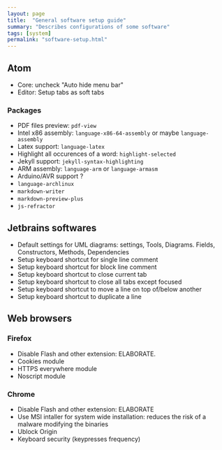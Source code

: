 ```yaml
---
layout: page
title:  "General software setup guide"
summary: "Describes configurations of some software"
tags: [system]
permalink: "software-setup.html"
---
```


## Atom
* Core: uncheck "Auto hide menu bar"
* Editor: Setup tabs as soft tabs

### Packages
* PDF files preview: `pdf-view`
* Intel x86 assembly: `language-x86-64-assembly` or maybe `language-assembly`
* Latex support: `language-latex`
* Highlight all occurences of a word: `highlight-selected`
* Jekyll support: `jekyll-syntax-highlighting`
* ARM assembly: `language-arm` or `language-armasm`
* Arduino/AVR support ?
* `language-archlinux`
* `markdown-writer`
* `markdown-preview-plus`
* `js-refractor`


## Jetbrains softwares  
* Default settings for UML diagrams: settings, Tools, Diagrams. Fields, Constructors, Methods, Dependencies
* Setup keyboard shortcut for single line comment
* Setup keyboard shortcut for block line comment
* Setup keyboard shortcut to close current tab
* Setup keyboard shortcut to close all tabs except focused
* Setup keyboard shortcut to move a line on top of/below another
* Setup keyboard shortcut to duplicate a line


## Web browsers
### Firefox
* Disable Flash and other extension: ELABORATE.
* Cookies module
* HTTPS everywhere module
* Noscript module


### Chrome
* Disable Flash and other extension: ELABORATE
* Use MSI intaller for system wide installation: reduces the risk of a malware modifying the binaries
* Ublock Origin
* Keyboard security (keypresses frequency)

